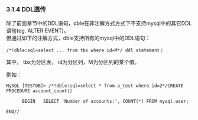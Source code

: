### 3.1.4 DDL透传

除了前面章节中的DDL语句，dble在非注解方式方式下不支持mysql中的其它DDL语句(eg. ALTER EVENT)。  
但通过如下的注解方式，dble支持所有的mysql中的DDL语句：
```
/*!dble:sql=select ... from tbx where id=M*/ ddl statement；
```
其中， tbx为分区表， id为分区列，M为分区列的某个值。

例如：
```  
MySQL [TESTDB]> /*!dble:sql=select * from a_test where id=2*/CREATE PROCEDURE account_count()

      BEGIN   SELECT 'Number of accounts:', COUNT(*) FROM mysql.user;

END//
``` 

